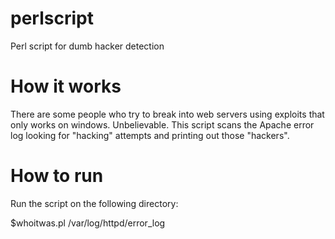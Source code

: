 # perlscript
Perl script for dumb hacker detection

# How it works

There are some people who try to break into web servers using exploits that only works on windows. Unbelievable. This script scans the Apache error log looking for "hacking" attempts and printing out those "hackers".  

# How to run 

Run the script on the following directory: 

$whoitwas.pl /var/log/httpd/error_log
